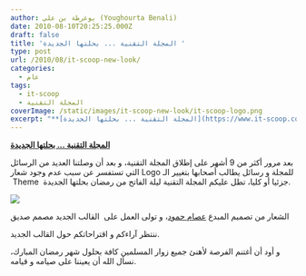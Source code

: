 ```yaml
---
author: يوغرطة بن علي (Youghourta Benali)
date: 2010-08-10T20:25:25.000Z
draft: false
title: 'المجلة التقنية ... بحلتها الجديدة '
type: post
url: /2010/08/it-scoop-new-look/
categories:
  - عام
tags:
  - it-scoop
  - المجلة التقنية
coverImage: /static/images/it-scoop-new-look/it-scoop-logo.png
excerpt: "**[المجلة التقنية ... بحلتها الجديدة](https://www.it-scoop.com/2010/08/it-scoop-new-look/)**\n\nبعد مرور أكثر من 9 أشهر على إطلاق المجلة التقنية، و بعد أن وصلتنا العديد من الرسائل التي تستفسر عن سبب عدم وجود شعار Logo للمجلة و رسائل يطالب أصحابها بتغيير الـ \_Theme \_جزئيا أو كليا،"
---
```

**[المجلة التقنية ... بحلتها الجديدة](https://www.it-scoop.com/2010/08/it-scoop-new-look/)**

بعد مرور أكثر من 9 أشهر على إطلاق المجلة التقنية، و بعد أن وصلتنا العديد من الرسائل التي تستفسر عن سبب عدم وجود شعار Logo للمجلة و رسائل يطالب أصحابها بتغيير الـ  Theme  جزئيا أو كليا، تطل عليكم المجلة التقنية ليلة الفاتح من رمضان بحلتها الجديدة.

![](/static/images/it-scoop-new-look/it-scoop-logo.png)

الشعار من تصميم المبدع [عصام حمود](http://hamoudart.com/)، و تولى العمل على  القالب الجديد مصمم صديق

ننتظر آراءكم و اقتراحاتكم حول القالب الجديد.

و أود أن أغتنم الفرصة لأهنئ جميع زوار المسلمين كافة بحلول شهر رمضان المبارك، نسأل الله أن يعيننا على صيامه و قيامه.
